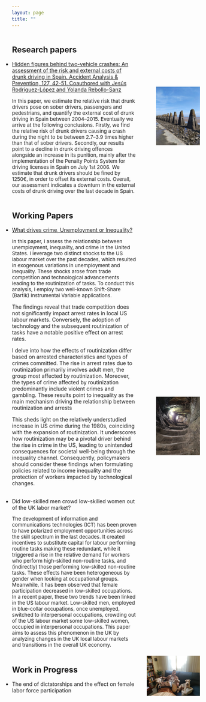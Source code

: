 ```yaml
---
layout: page
title: ""
---
```


<div style="display: flex; align-items: center;">
  <div style="flex: 2; padding: 1px; text-align: left;">
    <h2>Research papers</h2>
    <ul style="list-style-type: disc; padding-left: 0;">
      <li>
        <a href="https://www.sciencedirect.com/science/article/pii/S0001457519302726">
          Hidden figures behind two-vehicle crashes: An assessment of the risk and external costs of drunk driving in Spain. Accident Analysis & Prevention, 127, 42-51.  Coauthored with Jesús Rodríguez-López and Yolanda Rebollo-Sanz
        </a>
        <p style="font-size: 10pt;">In this paper, we estimate the relative risk that drunk drivers pose on sober drivers, passengers and pedestrians, and quantify the external cost of drunk driving in Spain between 2004–2015. Eventually we arrive at the following conclusions. Firstly, we find the relative risk of drunk drivers causing a crash during the night to be between 2.7–3.9 times higher than that of sober drivers. Secondly, our results point to a decline in drunk driving offences alongside an increase in its punition, mainly after the implementation of the Penalty Points System for driving licenses in Spain on July 1st 2006. We estimate that drunk drivers should be fined by 1250€, in order to offset its external costs. Overall, our assessment indicates a downturn in the external costs of drunk driving over the last decade in Spain.</p>
      </li>
    </ul>
  </div>
  <div style="flex: 1; padding: 1px; text-align: right;">
    <img src="/images/cramond.jpeg" alt="Cramond" width="70%" height="70%">
  </div>
</div>

<div style="display: flex; align-items: center;">
  <div style="flex: 2; padding: 1px; text-align: left;">
    <h2>Working Papers</h2>
    <ul style="list-style-type: disc; padding-left: 0;">
      <li>
        <a href="http://ssrn.com/abstract=4624688">
          What drives crime, Unemployment or Inequality?
        </a>
        <p style="font-size: 10pt;">In this paper, I assess the relationship between unemployment, inequality, and crime in the United States. I leverage two distinct shocks to the US labour market over the past decades, which resulted in exogenous variations in unemployment and inequality. These shocks arose from trade competition and technological advancements leading to the routinization of tasks. To conduct this analysis, I employ two well-known Shift-Share (Bartik) Instrumental Variable applications.

The findings reveal that trade competition does not significantly impact arrest rates in local US labour markets. Conversely, the adoption of technology and the subsequent routinization of tasks have a notable positive effect on arrest rates.

I delve into how the effects of routinization differ based on arrested characteristics and types of crimes committed. The rise in arrest rates due to routinization primarily involves adult men, the group most affected by routinization. Moreover, the types of crime affected by routinization predominantly include violent crimes and gambling. These results point to inequality as the main mechanism driving the relationship between routinization and arrests

This sheds light on the relatively understudied increase in US crime during the 1980s, coinciding with the expansion of routinization. It underscores how routinization may be a pivotal driver behind the rise in crime in the US, leading to unintended consequences for societal well-being through the inequality channel. Consequently, policymakers should consider these findings when formulating policies related to income inequality and the protection of workers impacted by technological changes.</p>        
      </li>
      <li>
          Did low-skilled men crowd low-skilled women out of the UK labor market?
      </li>
      <p style="font-size: 10pt;">The development of information and communications technologies (ICT) has been proven to have polarized employment opportunities across the skill spectrum in the last decades. It created incentives to substitute capital for labour performing routine tasks making these redundant, while it triggered a rise in the relative demand for workers who perform high-skilled non-routine tasks, and (indirectly) those performing low-skilled non-routine tasks. These effects have been heterogeneous by gender when looking at occupational groups. Meanwhile, it has been observed that female participation decreased in low-skilled occupations. In a recent paper, these two trends have been linked in the US labour market. Low-skilled men, employed in blue-collar occupations, once unemployed, switched to interpersonal occupations, crowding out of the US labour market some low-skilled women, occupied in interpersonal occupations. This paper aims to assess this phenomenon in the UK by analyzing changes in the UK local labour markets and transitions in the overall UK economy.</p> 
    </ul>
  </div>
  <div style="flex: 1; padding: 1px; text-align: right;">
    <img src="/images/st_andres_castle_tunnel.jpeg" alt="tunnel" width="70%" height="70%">
  </div>
</div>

<div style="display: flex; align-items: center;">
  <div style="flex: 2; padding: 1px; text-align: left;">
    <h2>Work in Progress</h2>
    <ul style="list-style-type: disc; padding-left: 0;">
      <li>
          The end of dictatorships and the effect on female labor force participation
      </li>
    </ul>
  </div>
  <div style="flex: 1; padding: 1px; text-align: right;">
    <img src="/images/dogs.jpeg" alt="Doggies" width="85%" height="85%">
  </div>
</div>
